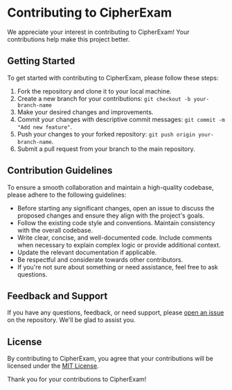 # Contributing to CipherExam

We appreciate your interest in contributing to CipherExam! Your contributions help make this project better.

## Getting Started

To get started with contributing to CipherExam, please follow these steps:

1. Fork the repository and clone it to your local machine.
2. Create a new branch for your contributions: `git checkout -b your-branch-name`
3. Make your desired changes and improvements.
4. Commit your changes with descriptive commit messages: `git commit -m "Add new feature"`.
5. Push your changes to your forked repository: `git push origin your-branch-name`.
6. Submit a pull request from your branch to the main repository.

## Contribution Guidelines

To ensure a smooth collaboration and maintain a high-quality codebase, please adhere to the following guidelines:

- Before starting any significant changes, open an issue to discuss the proposed changes and ensure they align with the project's goals.
- Follow the existing code style and conventions. Maintain consistency with the overall codebase.
- Write clear, concise, and well-documented code. Include comments when necessary to explain complex logic or provide additional context.
- Update the relevant documentation if applicable.
- Be respectful and considerate towards other contributors.
- If you're not sure about something or need assistance, feel free to ask questions.

## Feedback and Support

If you have any questions, feedback, or need support, please [open an issue](https://github.com/pipebits/CipherExam/issues) on the repository. We'll be glad to assist you.

## License

By contributing to CipherExam, you agree that your contributions will be licensed under the [MIT License](https://github.com/pipebits/CipherExam/blob/main/LICENSE).

Thank you for your contributions to CipherExam!
